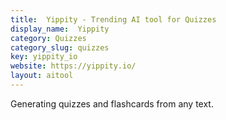 ```yaml
---
title:  Yippity - Trending AI tool for Quizzes
display_name:  Yippity
category: Quizzes
category_slug: quizzes
key: yippity_io
website: https://yippity.io/
layout: aitool
---
```


Generating quizzes and flashcards from any text.
